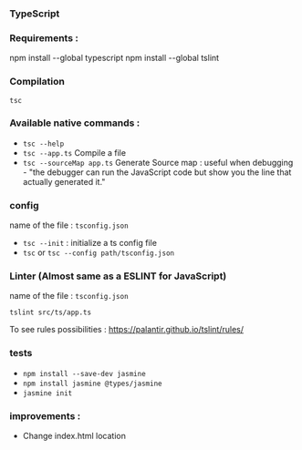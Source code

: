 ### TypeScript

### Requirements :
npm install --global typescript
npm install --global tslint

### Compilation 
`tsc`

### Available native commands : 
- `tsc --help`
- `tsc --app.ts`  Compile a file
- `tsc --sourceMap app.ts`  Generate Source map : useful when debugging  - "the debugger can run the JavaScript code but show you the line that actually generated it."

### config 
name of the file : `tsconfig.json`

- `tsc ‐‐init`  : initialize a ts config file 
- `tsc` or `tsc ‐‐config path/tsconfig.json` 

### Linter (Almost same as a ESLINT for JavaScript)
name of the file : `tsconfig.json`

`tslint src/ts/app.ts`

To see rules possibilities : https://palantir.github.io/tslint/rules/ 

### tests
- `npm install --save-dev jasmine`
- `npm install jasmine @types/jasmine`
- `jasmine init`

### improvements : 
- Change index.html location